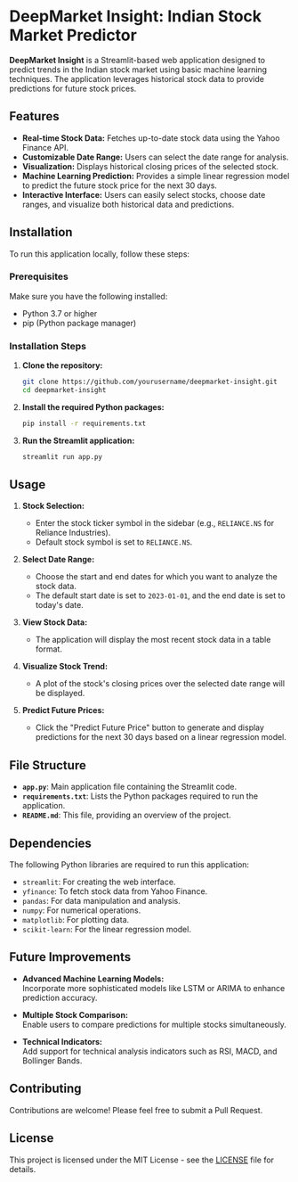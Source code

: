 # DeepMarket Insight: Indian Stock Market Predictor

**DeepMarket Insight** is a Streamlit-based web application designed to predict trends in the Indian stock market using basic machine learning techniques. The application leverages historical stock data to provide predictions for future stock prices.

## Features

- **Real-time Stock Data:** Fetches up-to-date stock data using the Yahoo Finance API.
- **Customizable Date Range:** Users can select the date range for analysis.
- **Visualization:** Displays historical closing prices of the selected stock.
- **Machine Learning Prediction:** Provides a simple linear regression model to predict the future stock price for the next 30 days.
- **Interactive Interface:** Users can easily select stocks, choose date ranges, and visualize both historical data and predictions.

## Installation

To run this application locally, follow these steps:

### Prerequisites

Make sure you have the following installed:

- Python 3.7 or higher
- pip (Python package manager)

### Installation Steps

1. **Clone the repository:**

    ```bash
    git clone https://github.com/yourusername/deepmarket-insight.git
    cd deepmarket-insight
    ```

2. **Install the required Python packages:**

    ```bash
    pip install -r requirements.txt
    ```

3. **Run the Streamlit application:**

    ```bash
    streamlit run app.py
    ```

## Usage

1. **Stock Selection:** 
    - Enter the stock ticker symbol in the sidebar (e.g., `RELIANCE.NS` for Reliance Industries).
    - Default stock symbol is set to `RELIANCE.NS`.

2. **Select Date Range:**
    - Choose the start and end dates for which you want to analyze the stock data.
    - The default start date is set to `2023-01-01`, and the end date is set to today's date.

3. **View Stock Data:**
    - The application will display the most recent stock data in a table format.

4. **Visualize Stock Trend:**
    - A plot of the stock's closing prices over the selected date range will be displayed.

5. **Predict Future Prices:**
    - Click the "Predict Future Price" button to generate and display predictions for the next 30 days based on a linear regression model.

## File Structure

- **`app.py`**: Main application file containing the Streamlit code.
- **`requirements.txt`**: Lists the Python packages required to run the application.
- **`README.md`**: This file, providing an overview of the project.

## Dependencies

The following Python libraries are required to run this application:

- `streamlit`: For creating the web interface.
- `yfinance`: To fetch stock data from Yahoo Finance.
- `pandas`: For data manipulation and analysis.
- `numpy`: For numerical operations.
- `matplotlib`: For plotting data.
- `scikit-learn`: For the linear regression model.




## Future Improvements

- **Advanced Machine Learning Models:**  
  Incorporate more sophisticated models like LSTM or ARIMA to enhance prediction accuracy.

- **Multiple Stock Comparison:**  
  Enable users to compare predictions for multiple stocks simultaneously.

- **Technical Indicators:**  
  Add support for technical analysis indicators such as RSI, MACD, and Bollinger Bands.

## Contributing

Contributions are welcome! Please feel free to submit a Pull Request.

## License

This project is licensed under the MIT License - see the [LICENSE](./LICENSE) file for details.
